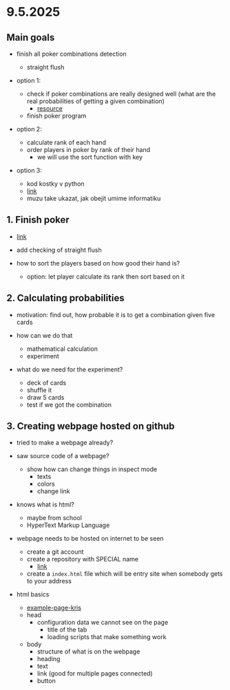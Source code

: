 # 9.5.2025

## Main goals

- finish all poker combinations detection
  - straight flush

- option 1:
  - check if poker combinations are really designed well (what are the real probabilities of getting a given combination)
    - [resource](../25_05_02/poker_probs.py)
  - finish poker program

- option 2:
  - calculate rank of each hand
  - order players in poker by rank of their hand
    - we will use the sort function with key

- option 3:
  - kod kostky v python
  - [link](https://www.umimeinformatiku.cz/kod-kostky-python-rozcvicka/84)
  - muzu take ukazat, jak obejit umime informatiku

## 1. Finish poker

- [link](https://ksp.mff.cuni.cz/z/ulohy/37/zadani4.html#task-37-Z4-2:~:text=37%2DZ4%2D2%20Poker%20(10%20bod%C5%AF))

- add checking of straight flush

- how to sort the players based on how good their hand is?
  - option: let player calculate its rank then sort based on it

## 2. Calculating probabilities

- motivation: find out, how probable it is to get a combination given five cards

- how can we do that
  - mathematical calculation
  - experiment

- what do we need for the experiment?
  - deck of cards
  - shuffle it
  - draw 5 cards
  - test if we got the combination

## 3. Creating webpage hosted on github

- tried to make a webpage already?

- saw source code of a webpage?
  - show how can change things in inspect mode
    - texts
    - colors
    - change link

- knows what is html?
  - maybe from school
  - HyperText Markup Language

- webpage needs to be hosted on internet to be seen
  - create a git account
  - create a repository with SPECIAL name
    - [link](https://docs.github.com/en/pages/getting-started-with-github-pages/creating-a-github-pages-site)
  - create a `index.html` file which will be entry site when somebody gets to your address


- html basics
  - [example-page-kris](https://kris226.github.io/)
  - head
    - configuration data we cannot see on the page
      - title of the tab
      - loading scripts that make something work
  - body
    - structure of what is on the webpage
    - heading
    - text
    - link (good for multiple pages connected)
    - button